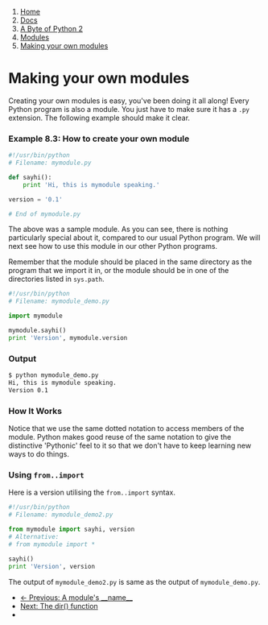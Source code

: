 <!-- -
Title: A Byte of Python 2: Making your own modules
Author: Swaroop C H
Editor: Marios Zindilis
First Published: 2003
Last Updated: 2014-02-17
- -->

<ol class='breadcrumb' itemprop='breadcrumb'>
        <li><a href="/">Home</a></li>
        <li><a href="/docs/">Docs</a></li>
        <li><a href="/docs/a-byte-of-python-2/">A Byte of Python 2</a></li>
        <li><a href="/docs/a-byte-of-python-2/modules/">Modules</a></li>
        <li><a href="/docs/a-byte-of-python-2/modules/making-your-own-modules.html">Making your own modules</a></li>
</ol>

Making your own modules
=======================

Creating your own modules is easy, you've been doing it all along! 
Every Python program is also a module. You just have to make sure it 
has a `.py` extension. The following example should make it clear.

### Example 8.3: How to create your own module ###

```python
#!/usr/bin/python
# Filename: mymodule.py

def sayhi():
	print 'Hi, this is mymodule speaking.'

version = '0.1'

# End of mymodule.py
```

The above was a sample module. As you can see, there is nothing 
particularly special about it, compared to our usual Python program. 
We will next see how to use this module in our other Python programs.

Remember that the module should be placed in the same directory as the 
program that we import it in, or the module should be in one of the 
directories listed in `sys.path`.

```python
#!/usr/bin/python
# Filename: mymodule_demo.py

import mymodule

mymodule.sayhi()
print 'Version', mymodule.version
```

### Output ###

```bash
$ python mymodule_demo.py
Hi, this is mymodule speaking.
Version 0.1
```

### How It Works ###

Notice that we use the same dotted notation to access members of the 
module. Python makes good reuse of the same notation to give the 
distinctive 'Pythonic' feel to it so that we don't have to keep 
learning new ways to do things.

### Using `from..import` ###

Here is a version utilising the `from..import` syntax.

```python
#!/usr/bin/python
# Filename: mymodule_demo2.py

from mymodule import sayhi, version
# Alternative:
# from mymodule import *

sayhi()
print 'Version', version
```

The output of `mymodule_demo2.py` is same as the output of `mymodule_demo.py`. 

<ul class='pager'>
        <li class='previous'><a href='/docs/a-byte-of-python-2/modules/a-modules-name.html'>&larr; Previous: A module's __name__</a></li>
	<li class='next'><a href='/docs/a-byte-of-python-2/modules/the-dir-function.html'>Next: The dir() function</a><li>
</ul>
